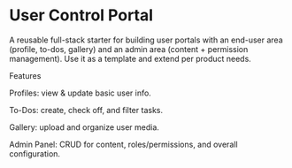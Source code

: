 # User Control Portal
A reusable full-stack starter for building user portals with an end-user area (profile, to-dos, gallery) and an admin area (content + permission management). Use it as a template and extend per product needs.

Features

Profiles: view & update basic user info.

To-Dos: create, check off, and filter tasks.

Gallery: upload and organize user media.

Admin Panel: CRUD for content, roles/permissions, and overall configuration. 
